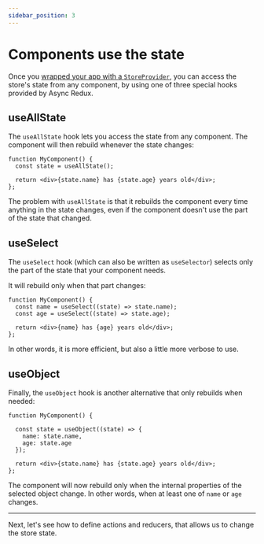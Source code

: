 ```yaml
---
sidebar_position: 3
---
```


# Components use the state

Once you [wrapped your app with a `StoreProvider`](./provide-the-store),
you can access the store's state from any component, by using one of three special hooks 
provided by Async Redux.

## useAllState

The `useAllState` hook lets you access the state from any component.
The component will then rebuild whenever the state changes:

```tsx
function MyComponent() { 
  const state = useAllState();   
  
  return <div>{state.name} has {state.age} years old</div>;    
};
```

The problem with `useAllState` is that it rebuilds the component 
every time anything in the state changes,
even if the component doesn't use the part of the state that changed.

## useSelect

The `useSelect` hook (which can also be written as `useSelector`)
selects only the part of the state that your component needs.

It will rebuild only when that part changes:

```tsx
function MyComponent() { 
  const name = useSelect((state) => state.name);   
  const age = useSelect((state) => state.age);
     
  return <div>{name} has {age} years old</div>;    
};
```

In other words, it is more efficient, but also a little more verbose to use.

## useObject

Finally, the `useObject` hook is another alternative that only rebuilds when needed:

```tsx
function MyComponent() {
 
  const state = useObject((state) => {
    name: state.name, 
    age: state.age
  });
       
  return <div>{state.name} has {state.age} years old</div>;    
};
```

The component will now rebuild only when the internal properties of the selected object change.
In other words, when at least one of `name` or `age` changes.

<hr></hr>

Next, let's see how to define actions and reducers,
that allows us to change the store state.
